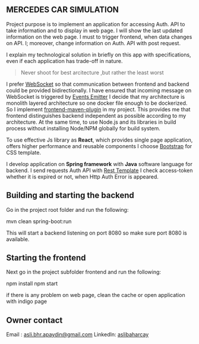 ## MERCEDES CAR SIMULATION

Project purpose is to implement an application for accessing Auth. API to take information and to display in web page.
I will show the last updated information on the web page. I must to trigger frontend, when data changes on API.
I; moreover, change information on Auth. API with post request.

I explain my technological solution in briefly on this app with specifications, even if each application has trade-off in nature.

>Never shoot for best arcitecture ,but rather the least worst

I prefer [WebSocket](https://developer.mozilla.org/en-US/docs/Web/API/WebSockets_API) so that communication between frontend and backend could be provided bidirectionally.
I have ensured that incoming message on WebSocket is triggered by [Events Emitter](https://www.npmjs.com/package/events)
I decide that my architecture is monolith layered architecture so one docker file enough to be dockerized.
So I implement [frontend-maven-plugin](https://github.com/eirslett/frontend-maven-plugin) in my project.
This provides me that frontend distinguishes backend independent as possible according to my architecture.
At the same time, to use Node.js and its libraries in build process without installing Node/NPM globally for build system.

To use effective Js library as **React**, which provides single page application, offers higher performance and reusable components
I choose  [Bootstrap](https://getbootstrap.com/) for CSS template.

I develop application on **Spring framework** with **Java** software language for backend. I send requests Auth API with [Rest Template](https://docs.spring.io/spring-framework/docs/current/javadoc-api/org/springframework/web/client/RestTemplate.html)
I check access-token whether it is expired or not, when Http Auth Error is appeared.

## Building and starting the backend

Go in the project root folder and run the following:

mvn clean spring-boot:run

This will start a backend listening on port 8080 so make sure port 8080 is available.


## Starting the frontend
Next go in the project subfolder frontend and run the following:

npm install
npm start

if there is any problem on web page, clean the cache or open application with indigo page

## Owner contact
Email : [asli.bhr.apaydin@gmail.com](mailto:asli.bhr.apaydin@gmail.com)
LinkedIn: [aslibaharcay](https://www.linkedin.com/in/asl%C4%B1-bahar-%C3%A7ay-7b0b7779/)
